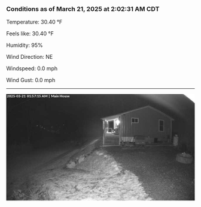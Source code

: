 ### Conditions as of March 21, 2025 at 2:02:31 AM CDT 

Temperature: 30.40 &deg;F

Feels like: 30.40 &deg;F

Humidity: 95%

Wind Direction: NE

Windspeed: 0.0 mph

Wind Gust: 0.0 mph

---

<img src="./images/latest.jpeg"/>

